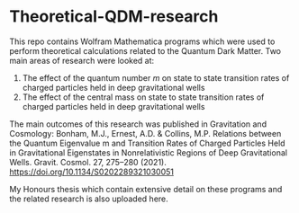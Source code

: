 # Theoretical-QDM-research
This repo contains Wolfram Mathematica programs which were used to perform theoretical calculations related to the Quantum Dark Matter.  Two main areas of research were looked at:
1) The effect of the quantum number _m_ on state to state transition rates of charged particles held in deep gravitational wells
2) The effect of the central mass on state to state transition rates of charged particles held in deep gravitational wells

The main outcomes of this research was published in Gravitation and Cosmology: 
Bonham, M.J., Ernest, A.D. & Collins, M.P. Relations between the Quantum Eigenvalue m and Transition Rates of Charged Particles Held in Gravitational Eigenstates in Nonrelativistic Regions of Deep Gravitational Wells. Gravit. Cosmol. 27, 275–280 (2021). https://doi.org/10.1134/S0202289321030051

My Honours thesis which contain extensive detail on these programs and the related research is also uploaded here.
